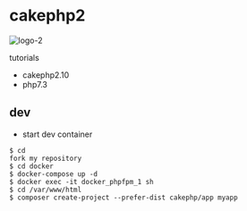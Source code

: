 # cakephp2

![logo-2](https://user-images.githubusercontent.com/5633085/56077045-8b3d8d80-5e12-11e9-8f04-6ea41ec2ba54.jpg)

tutorials

- cakephp2.10
- php7.3

## dev

- start dev container

```
$ cd 
fork my repository
$ cd docker
$ docker-compose up -d
$ docker exec -it docker_phpfpm_1 sh
$ cd /var/www/html
$ composer create-project --prefer-dist cakephp/app myapp
```
